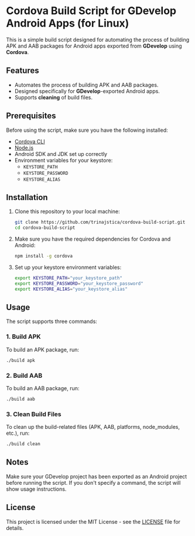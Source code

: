 # Cordova Build Script for GDevelop Android Apps (for Linux)

This is a simple build script designed for automating the process of building APK and AAB packages for Android apps exported from **GDevelop** using **Cordova**.

## Features
- Automates the process of building APK and AAB packages.
- Designed specifically for **GDevelop**-exported Android apps.
- Supports **cleaning** of build files.

## Prerequisites
Before using the script, make sure you have the following installed:

- [Cordova CLI](https://cordova.apache.org/)
- [Node.js](https://nodejs.org/)
- Android SDK and JDK set up correctly
- Environment variables for your keystore:
  - `KEYSTORE_PATH`
  - `KEYSTORE_PASSWORD`
  - `KEYSTORE_ALIAS`

## Installation

1. Clone this repository to your local machine:
    ```bash
    git clone https://github.com/trinajstica/cordova-build-script.git
    cd cordova-build-script
    ```

2. Make sure you have the required dependencies for Cordova and Android:
    ```bash
    npm install -g cordova
    ```

3. Set up your keystore environment variables:
    ```bash
    export KEYSTORE_PATH="your_keystore_path"
    export KEYSTORE_PASSWORD="your_keystore_password"
    export KEYSTORE_ALIAS="your_keystore_alias"
    ```

## Usage

The script supports three commands:

### 1. Build APK
To build an APK package, run:
```bash
./build apk
```

### 2. Build AAB

To build an AAB package, run:
```bash
./build aab
```

### 3. Clean Build Files

To clean up the build-related files (APK, AAB, platforms, node_modules, etc.), run:
```bash
./build clean
```

## Notes

Make sure your GDevelop project has been exported as an Android project before running the script.
If you don't specify a command, the script will show usage instructions.

## License

This project is licensed under the MIT License - see the [LICENSE](LICENSE) file for details.
